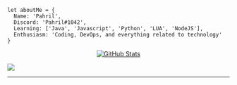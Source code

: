 ```
let aboutMe = {
  Name: 'Pahril',
  Discord: 'Pahril#1042',
  Learning: ['Java', 'Javascript', 'Python', 'LUA', 'NodeJS'],
  Enthusiasm: 'Coding, DevOps, and everything related to technology'
}
```

<p align="center">
    <a href="https://github.com/visoredkon">
        <img src="https://github-readme-stats.vercel.app/api?username=visoredkon&count_private=true&show_icons=true&theme=dracula" alt="GitHub Stats" />
    </a>
</p>

![](https://komarev.com/ghpvc/?username=visoredkon&label=Profile+views+since+May+10,+2023)

*************
